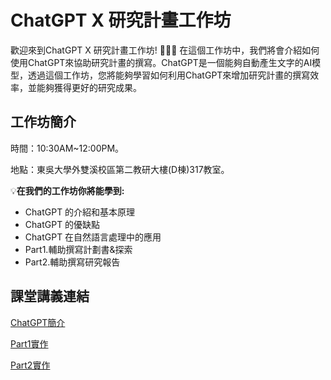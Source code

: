 # ChatGPT X 研究計畫工作坊
歡迎來到ChatGPT X 研究計畫工作坊! :tada::tada::tada:
在這個工作坊中，我們將會介紹如何使用ChatGPT來協助研究計畫的撰寫。ChatGPT是一個能夠自動產生文字的AI模型，透過這個工作坊，您將能夠學習如何利用ChatGPT來增加研究計畫的撰寫效率，並能夠獲得更好的研究成果。

## 工作坊簡介
時間：10:30AM~12:00PM。

地點：東吳大學外雙溪校區第二教研大樓(D棟)317教室。

:bulb:**在我們的工作坊你將能學到:**

* ChatGPT 的介紹和基本原理
* ChatGPT 的優缺點
* ChatGPT 在自然語言處理中的應用
* Part1.輔助撰寫計劃書&探索
* Part2.輔助撰寫研究報告


## 課堂講義連結
[ChatGPT簡介](https://hackmd.io/@ChQHS0vLSe25k41DLXDX7w/SJsIFvjX2)

[Part1實作](https://hackmd.io/@mrkiwi25/SyyUplIX2)

[Part2實作](https://hackmd.io/@WuYuHsuan/rkcc-oQXh)
